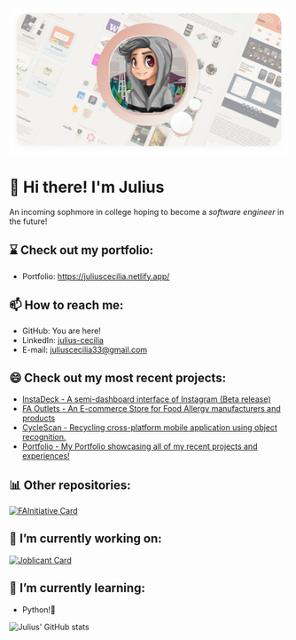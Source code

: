 ![Portfolio](https://github.com/juliuscecilia33/Portfolio/blob/main/public/images/Banner.png)

# 👋 Hi there! I'm Julius  

An incoming sophmore in college hoping to become a _software engineer_ in the future! 

## ⌛ Check out my portfolio: 
- Portfolio: https://juliuscecilia.netlify.app/ 

## 📫 How to reach me:
- GitHub: You are here!
- LinkedIn: [julius-cecilia](https://www.linkedin.com/in/julius-cecilia/)
- E-mail: juliuscecilia33@gmail.com

## 😄 Check out my most recent projects: 
- [InstaDeck - A semi-dashboard interface of Instagram (Beta release)](https://instadeck.netlify.app/)
- [FA Outlets - An E-commerce Store for Food Allergy manufacturers and products](https://faoutlets.netlify.app/)
- [CycleScan - Recycling cross-platform mobile application using object recognition.](https://github.com/bkenza/CycleScan)
- [Portfolio - My Portfolio showcasing all of my recent projects and experiences!](https://juliuscecilia.netlify.app/)

## 📊 Other repositories:
[![FAInitiative Card](https://github-readme-stats.vercel.app/api/pin/?username=juliuscecilia33&repo=FAInitiative&theme=vue-dark)](https://github.com/juliuscecilia33/FAInitiative)

## 🔭 I’m currently working on:
[![Joblicant Card](https://github-readme-stats.vercel.app/api/pin/?username=juliuscecilia33&repo=Joblicant&theme=vue-dark)](https://github.com/juliuscecilia33/Joblicant)


## 🌱 I’m currently learning:
- Python!🧭

![Julius' GitHub stats](https://github-readme-stats.vercel.app/api?username=juliuscecilia33&show_icons=true&theme=vue-dark)



<!--
**juliuscecilia33/juliuscecilia33** is a ✨ _special_ ✨ repository because its `README.md` (this file) appears on your GitHub profile.

Here are some ideas to get you started:

- 🔭 I’m currently working on ...
- 🌱 I’m currently learning ...
- 👯 I’m looking to collaborate on ...
- 🤔 I’m looking for help with ...
- 💬 Ask me about ...
- 📫 How to reach me: ...
- 😄 Pronouns: ...
- ⚡ Fun fact: ...
-->
